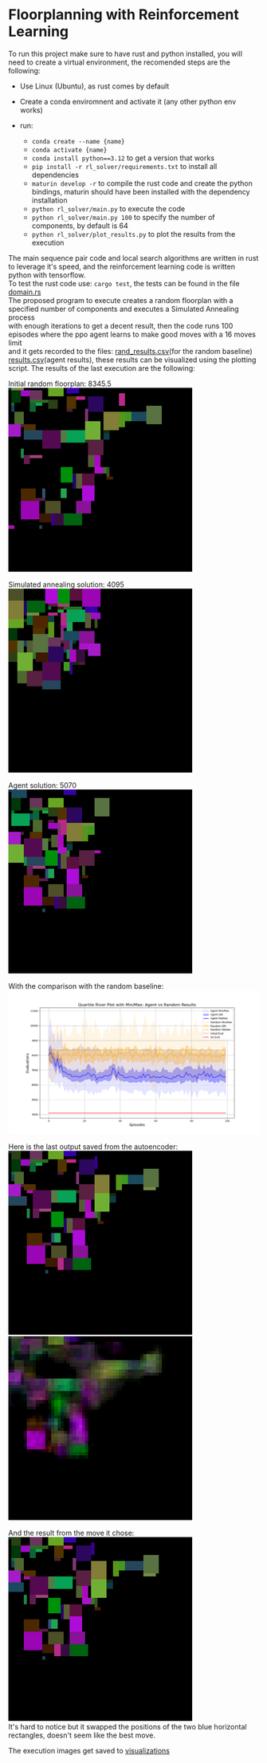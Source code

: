 # Floorplanning with Reinforcement Learning
To run this project make sure to have rust and python installed, you will need to create a virtual environment, 
the recomended steps are the following:
 - Use Linux (Ubuntu), as rust comes by default
 - Create a conda enviromnent and activate it (any other python env works)
 - run:
   - ``` conda create --name {name} ```
   - ``` conda activate {name} ```
   - ``` conda install python==3.12 ``` to get a version that works
   - ``` pip install -r rl_solver/requirements.txt ``` to install all dependencies
   - ``` maturin develop -r ``` to compile the rust code and create the python bindings, maturin should have been installed with the dependency installation
   - ``` python rl_solver/main.py ``` to execute the code
   - ``` python rl_solver/main.py 100 ``` to specify the number of components, by default is 64
   - ``` python rl_solver/plot_results.py ``` to plot the results from the execution
   
   <a/>
The main sequence pair code and local search algorithms are written in rust to leverage it's speed, and the reinforcement learning code is written\
python with tensorflow.\
To test the rust code use: ```cargo test```, the tests can be found in the file [domain.rs](src/domain.rs)\
The proposed program to execute creates a random floorplan with a specified number of components and executes a Simulated Annealing process\
with enough iterations to get a decent result, then the code runs 100 episodes where the ppo agent learns to make good moves with a 16 moves limit\
and it gets recorded to the files: [rand_results.csv](rand_results.csv)(for the random baseline) [results.csv](results.csv)(agent results), these results can be visualized using the plotting\
script. The results of the last execution are the following:

Initial random floorplan: 8345.5\
![ini_fpp_visualization.png](visualizations/ini_fpp_visualization.png)

Simulated annealing solution: 4095\
![sa_fpp_visualization.png](visualizations/sa_fpp_visualization.png)

Agent solution: 5070\
![current_model_best.png](visualizations/current_model_best.png)

With the comparison with the random baseline:\
![comparison_with_random.png](visualizations/comparison_with_random.png)

Here is the last output saved from the autoencoder:\
![current_model_input.png](visualizations/current_model_input.png)
![current_model_output.png](visualizations/current_model_output.png)

And the result from the move it chose:\
![current_model_next.png](visualizations/current_model_next.png)\
It's hard to notice but it swapped the positions of the two blue horizontal rectangles, doesn't seem like the best move.

The execution images get saved to [visualizations](visualizations)